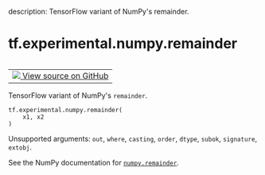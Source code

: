 description: TensorFlow variant of NumPy's remainder.

<div itemscope itemtype="http://developers.google.com/ReferenceObject">
<meta itemprop="name" content="tf.experimental.numpy.remainder" />
<meta itemprop="path" content="Stable" />
</div>

# tf.experimental.numpy.remainder

<!-- Insert buttons and diff -->

<table class="tfo-notebook-buttons tfo-api nocontent" align="left">
<td>
  <a target="_blank" href="https://github.com/tensorflow/tensorflow/blob/r2.4/tensorflow/python/ops/numpy_ops/np_math_ops.py#L164-L166">
    <img src="https://www.tensorflow.org/images/GitHub-Mark-32px.png" />
    View source on GitHub
  </a>
</td>
</table>



TensorFlow variant of NumPy's `remainder`.

<pre class="devsite-click-to-copy prettyprint lang-py tfo-signature-link">
<code>tf.experimental.numpy.remainder(
    x1, x2
)
</code></pre>



<!-- Placeholder for "Used in" -->

Unsupported arguments: `out`, `where`, `casting`, `order`, `dtype`, `subok`, `signature`, `extobj`.

See the NumPy documentation for [`numpy.remainder`](https://numpy.org/doc/1.16/reference/generated/numpy.remainder.html).